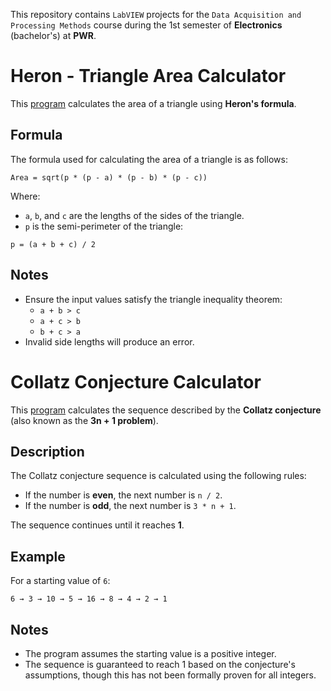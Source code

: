 This repository contains `LabVIEW` projects for the `Data Acquisition and Processing Methods` course during the 1st semester of **Electronics** (bachelor's) at **PWR**.

# Heron - Triangle Area Calculator

This [program](./heron/heronUseTest.vi) calculates the area of a triangle using **Heron's formula**.

## Formula
The formula used for calculating the area of a triangle is as follows:

```
Area = sqrt(p * (p - a) * (p - b) * (p - c))
```

Where:
- `a`, `b`, and `c` are the lengths of the sides of the triangle.
- `p` is the semi-perimeter of the triangle:

```
p = (a + b + c) / 2
```

## Notes
- Ensure the input values satisfy the triangle inequality theorem:
  - `a + b > c`
  - `a + c > b`
  - `b + c > a`
- Invalid side lengths will produce an error.

# Collatz Conjecture Calculator

This [program](./collatzSequence/collatzSequence.vi) calculates the sequence described by the **Collatz conjecture** (also known as the **3n + 1 problem**).

## Description
The Collatz conjecture sequence is calculated using the following rules:

- If the number is **even**, the next number is `n / 2`.
- If the number is **odd**, the next number is `3 * n + 1`.

The sequence continues until it reaches **1**.

## Example
For a starting value of `6`:
```
6 → 3 → 10 → 5 → 16 → 8 → 4 → 2 → 1
```

## Notes
- The program assumes the starting value is a positive integer.
- The sequence is guaranteed to reach 1 based on the conjecture's assumptions, though this has not been formally proven for all integers.
